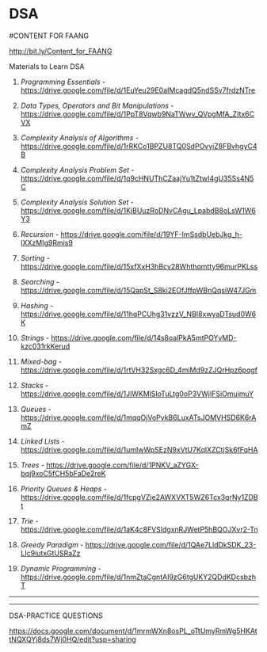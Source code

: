 # DSA

#CONTENT FOR FAANG

http://bit.ly/Content_for_FAANG 

Materials to Learn DSA

1. *Programming Essentials* - https://drive.google.com/file/d/1EuYeu29E0aIMcagdQ5ndSSv7frdzNTre

2. *Data Types, Operators and Bit Manipulations* - https://drive.google.com/file/d/1PpT8Vqwb9NaTWwv_QVpgMfA_ZItx6CVX

3. *Complexity Analysis of Algorithms* - https://drive.google.com/file/d/1rRKCo1BPZU8TQ0SdPOvyiZ8FBvhgyC4B

4. *Complexity Analysis Problem Set* - https://drive.google.com/file/d/1q9cHNUThCZaajYu1tZtwI4gU35Ss4N5C

5. *Complexity Analysis Solution Set* - https://drive.google.com/file/d/1KjBUuzRoDNvCAgu_LpabdB8oLsW1W6Y3

6. *Recursion* - https://drive.google.com/file/d/19YF-ImSsdbUebJkg_h-lXXzMIg9Rmis9

7. *Sorting* - https://drive.google.com/file/d/15xfXxH3hBcv28Whthqmtty96murPKLss

8. *Searching* - https://drive.google.com/file/d/15QapSt_S8ki2EOfJffpWBnQqsiW47JGm

9. *Hashing* - https://drive.google.com/file/d/11hqPCUhg31vzzV_NBI8xwyaDTsud0W6K

10. *Strings* - https://drive.google.com/file/d/14s8oalPkA5mtPOYvMD-kzc031rkKerud

11. *Mixed-bag* - https://drive.google.com/file/d/1rtVH32Sxgc6D_4miMd9zZJQrHpz6pqgf

12. *Stacks* - https://drive.google.com/file/d/1JlWKMlSIoTuLtg0oP3VWjIFSiOmujmuY

13. *Queues* - https://drive.google.com/file/d/1mqqOjVoPykB6LuxATsJOMVHSD6K6rAmZ

14. *Linked Lists* - https://drive.google.com/file/d/1umIwWpSEzN9xVtU7KqlXZCtjSk6fFqHA

15. *Trees* - https://drive.google.com/file/d/1PNKV_aZYGX-bqj9xoC5fCH5bFaDe2reK

16. *Priority Queues & Heaps* - https://drive.google.com/file/d/1fcpgVZje2AWXVXT5WZ6Tcx3qrNy1ZDBt

17. *Trie* - https://drive.google.com/file/d/1aK4c8FVSldgxnRJWetP5hBQOJXvr2-Tn

18. *Greedy Paradigm* - https://drive.google.com/file/d/1QAe7LldDkSDK_23-LIc9iutxGtUSRaZz

19. *Dynamic Programming* - https://drive.google.com/file/d/1nmZtaCgntAI9zG6tgUKY2QDdKDcsbzhT

-------------------------------------------------------------------------------------------------------------------
-------------------------------------------------------------------------------------------------------------------
DSA-PRACTICE QUESTIONS

https://docs.google.com/document/d/1mrmWXn8osPL_oTtUmyRmWg5HKAttNQXQYj8ds7Wj0HQ/edit?usp=sharing